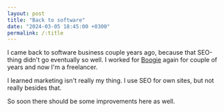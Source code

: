 ```yaml
---
layout: post
title: "Back to software"
date: "2024-03-05 18:45:00 +0300"
permalink: /:title
---
```


I came back to software business couple years ago, because that SEO-thing didn't go eventually so well. I worked for [Boogie](https://boogiesoftware.com/) again for couple of years and now I'm a freelancer.

I learned marketing isn't really my thing. I use SEO for own sites, but not really besides that.

So soon there should be some improvements here as well.

